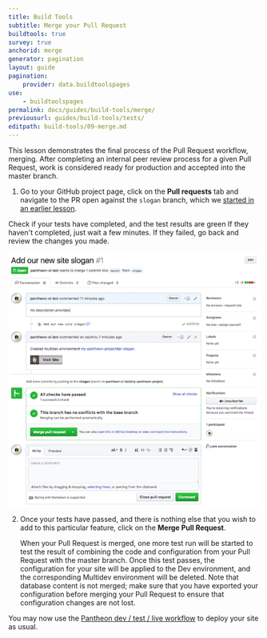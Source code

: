 ```yaml
---
title: Build Tools
subtitle: Merge your Pull Request
buildtools: true
survey: true
anchorid: merge
generator: pagination
layout: guide
pagination:
    provider: data.buildtoolspages
use:
    - buildtoolspages
permalink: docs/guides/build-tools/merge/
previousurl: guides/build-tools/tests/
editpath: build-tools/09-merge.md
---
```

This lesson demonstrates the final process of the Pull Request workflow, merging. After completing an internal peer review process for a given Pull Request, work is considered ready for production and accepted into the master branch.

1.  Go to your GitHub project page, click on the **Pull requests** tab and navigate to the PR open against the `slogan` branch, which we [started in an earlier lesson](/docs/guides/build-tools/new-pr/).

  Check if your tests have completed, and the test results are green If they haven't completed, just wait a few minutes. If they failed, go back and review the changes you made.

  ![Passed Pull Request](/source/docs/assets/images/pr-workflow/slogan-pr-passed.png)

2.  Once your tests have passed, and there is nothing else that you wish to add to this particular feature, click on the **Merge Pull Request**.

    When your Pull Request is merged, one more test run will be started to test the result of combining the code and configuration from your Pull Request with the master branch. Once this test passes, the configuration for your site will be applied to the Dev environment, and the corresponding Multidev environment will be deleted. Note that database content is not merged; make sure that you have exported your configuration before merging your Pull Request to ensure that configuration changes are not lost.

You may now use the [Pantheon dev / test / live workflow](https://pantheon.io/docs/pantheon-workflow/) to deploy your site as usual.

